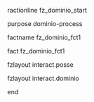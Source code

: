 ractionline fz_dominio_start
  purpose dominio-process
  factname fz_dominio_fct1
  fact fz_dominio_fct1
   fzlayout interact.posse
   fzlayout interact.dominio




end
